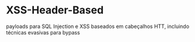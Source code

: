 # XSS-Header-Based
payloads para SQL Injection e XSS baseados em cabeçalhos HTT, incluindo técnicas evasivas para bypass
